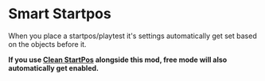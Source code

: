 ﻿
# Smart Startpos

When you place a startpos/playtest it's settings automatically get set based on the objects before it.

**If you use [Clean StartPos](https://geode-sdk.org/mods?developer=blueblock6) alongside this mod, free mode will also automatically get enabled.**
